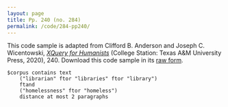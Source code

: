 ```yaml
---
layout: page
title: Pp. 240 (no. 284)
permalink: /code/284-pp240/
---
```


This code sample is adapted from Clifford B. Anderson and Joseph C. Wicentowski, 
[_XQuery for Humanists_](/) (College Station: Texas A&M University Press, 2020), 240. 
Download this code sample in its [raw form](/code/284-pp240/284-pp240.txt).

```text
$corpus contains text
    ("librarian" ftor "libraries" ftor "library")
    ftand
    ("homelessness" ftor "homeless")
    distance at most 2 paragraphs
```  
